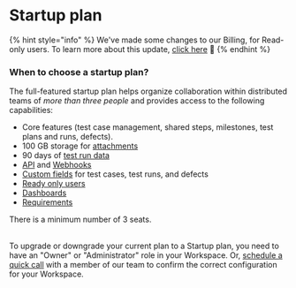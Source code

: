 # Startup plan

{% hint style="info" %}
We've made some changes to our Billing, for Read-only users. To learn more about this update, [click here](https://help.qase.io/en/articles/10429021-read-only-users-pricing) 🔗
{% endhint %}

### When to choose a startup plan?

The full-featured startup plan helps organize collaboration within distributed teams of _more than three people_ and provides access to the following capabilities:

* Core features (test case management, shared steps, milestones, test plans and runs, defects).
* 100 GB storage for [attachments](../workspace-management/attachments.md)
* 90 days of [test run data](https://help.qase.io/en/articles/10401733-what-are-data-retention-limits)
* [API](https://developers.qase.io/reference/introduction-to-the-qase-api) and [Webhooks](../../general/webhooks/)
* [Custom fields](../workspace-management/custom-fields.md) for test cases, test runs, and defects
* [Ready only users](https://help.qase.io/en/articles/6417204-why-and-how-to-use-read-only-users-in-qase)
* [Dashboards](../../general/analytics/dashboards.md)
* [Requirements](../../general/issues/requirements.md)

There is a minimum number of 3 seats.&#x20;

\
To upgrade or downgrade your current plan to a Startup plan, you need to have an "Owner" or "Administrator" role in your Workspace. Or, [schedule a quick call](https://calendly.com/d/2hk-f9q-5h5/qase-upgrade-discussion) with a member of our team to confirm the correct configuration for your Workspace.
